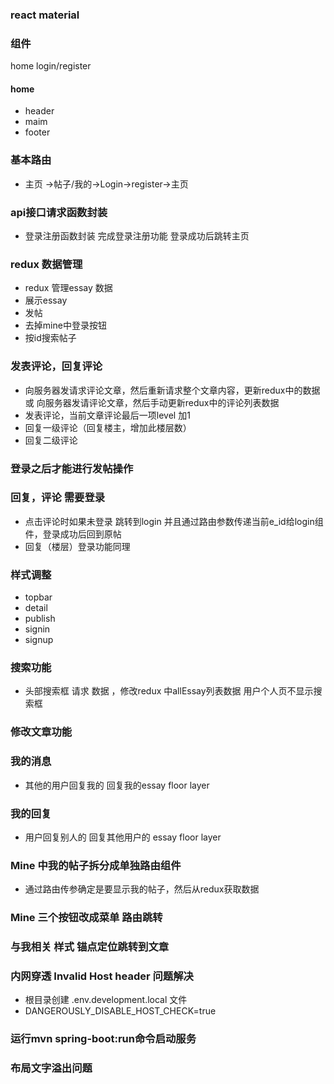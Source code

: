 ### react material  

### 组件
home 
login/register 

#### home 
  - header
  - maim
  - footer 


### 基本路由
 - 主页 ->帖子/我的->Login->register->主页

### api接口请求函数封装  
- 登录注册函数封装 完成登录注册功能 登录成功后跳转主页



### redux 数据管理 
- redux 管理essay 数据 
- 展示essay
- 发帖 
- 去掉mine中登录按钮
- 按id搜索帖子 


### 发表评论，回复评论 
- 向服务器发请求评论文章，然后重新请求整个文章内容，更新redux中的数据 或 向服务器发请评论文章，然后手动更新redux中的评论列表数据
- 发表评论，当前文章评论最后一项level 加1  
- 回复一级评论（回复楼主，增加此楼层数） 
- 回复二级评论 

### 登录之后才能进行发帖操作 


### 回复，评论  需要登录 
- 点击评论时如果未登录 跳转到login 并且通过路由参数传递当前e_id给login组件，登录成功后回到原帖 
- 回复（楼层）登录功能同理  


### 样式调整 
- topbar
- detail 
- publish 
- signin 
- signup  

### 搜索功能  
- 头部搜索框 请求 数据 ，修改redux 中allEssay列表数据  用户个人页不显示搜索框 


### 修改文章功能 



### 我的消息 
- 其他的用户回复我的 回复我的essay  floor  layer 
### 我的回复  
- 用户回复别人的 回复其他用户的 essay floor layer

### Mine 中我的帖子拆分成单独路由组件
- 通过路由传参确定是要显示我的帖子，然后从redux获取数据 


### Mine 三个按钮改成菜单 路由跳转 

### 与我相关 样式 锚点定位跳转到文章 


### 内网穿透 Invalid Host header 问题解决  
- 根目录创建 .env.development.local 文件 
- DANGEROUSLY_DISABLE_HOST_CHECK=true 
### 运行mvn spring-boot:run命令启动服务
 


### 布局文字溢出问题 
